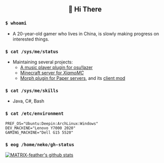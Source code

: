 <h2 align="center"> 👋 Hi There </h2>

### `$ whoami`
- A 20-year-old gamer who lives in China, is slowly making progress on interested things.

### `$ cat /sys/me/status`
- Maintaining several projects:
    - [A music player plugin for osu!lazer](https://github.com/MATRIX-feather/LLin)
    - [Minecraft server for *XiamoMC*](https://xiamomc.ink)
    - [Morph plugin for Paper servers](https://github.com/XiaMoZhiShi/FeatherMorph), and its [client mod](https://github.com/XiaMoZhiShi/FeatherMorphClient)

### `$ cat /sys/me/skills`
- Java, C#, Bash

### `$ cat /etc/environment`
```
PREF_OS="Ubuntu:Deepin:ArchLinux:Windows"
DEV_MACHINE="Lenovo Y7000 2020"
GAMING_MACHINE="Dell G15 5520"
```

### `$ eog /home/neko/gh-status`
[![MATRIX-feather's github stats](https://github-readme-stats.vercel.app/api?username=MATRIX-feather&show_icons=true&include_all_commits=true&theme=dracula)](https://github.com/MATRIX-feather)
